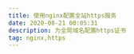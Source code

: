 ```yaml
---
title: 使用nginx配置全站https服务
date: 2020-08-21 00:05:31
description: 为全局域名配置https证书
tag: nginx,https
---
```

